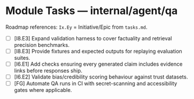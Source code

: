# Module Tasks — internal/agent/qa

Roadmap references: `Ix.Ey` = Initiative/Epic from `tasks.md`.

- [ ] [I8.E3] Expand validation harness to cover factuality and retrieval precision benchmarks.
- [ ] [I8.E3] Provide fixtures and expected outputs for replaying evaluation suites.
- [ ] [I6.E1] Add checks ensuring every generated claim includes evidence links before responses ship.
- [ ] [I6.E2] Validate bias/credibility scoring behaviour against trust datasets.
- [ ] [FG] Automate QA runs in CI with secret-scanning and accessibility gates where applicable.
